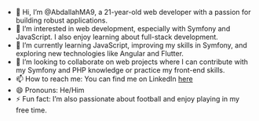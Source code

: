 - 👋 Hi, I’m @AbdallahMA9, a 21-year-old web developer with a passion for building robust applications.
- 👀 I’m interested in web development, especially with Symfony and JavaScript. I also enjoy learning about full-stack development.
- 🌱 I’m currently learning JavaScript, improving my skills in Symfony, and exploring new technologies like Angular and Flutter.
- 💞️ I’m looking to collaborate on web projects where I can contribute with my Symfony and PHP knowledge or practice my front-end skills.
- 📫 How to reach me: You can find me on LinkedIn [here](https://www.linkedin.com/in/abdallah-merabet-4852b9283/) 
- 😄 Pronouns: He/Him
- ⚡ Fun fact: I’m also passionate about football and enjoy playing in my free time.

